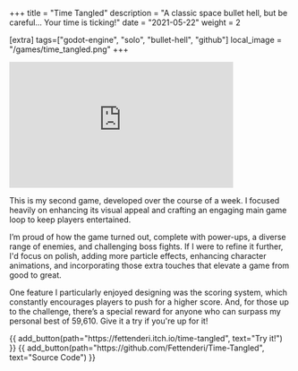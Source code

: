 +++
title = "Time Tangled"
description = "A classic space bullet hell, but be careful... Your time is ticking!"
date = "2021-05-22"
weight = 2

[extra]
tags=["godot-engine", "solo", "bullet-hell", "github"]
local_image = "/games/time_tangled.png"
+++
<div class = "gallery">
<iframe width="400" height="225" src="https://www.youtube.com/embed/rH-SM4XfNYA?si=nbVSHw2G1axhkvUS" title="Time Tangled Playthrough" frameborder="0" allow="accelerometer; autoplay; clipboard-write; encrypted-media; gyroscope; picture-in-picture; web-share" referrerpolicy="strict-origin-when-cross-origin" allowfullscreen></iframe>
</div>

This is my second game, developed over the course of a week. I focused heavily on enhancing its visual appeal and crafting an engaging main game loop to keep players entertained.

I’m proud of how the game turned out, complete with power-ups, a diverse range of enemies, and challenging boss fights. If I were to refine it further, I'd focus on polish, adding more particle effects, enhancing character animations, and incorporating those extra touches that elevate a game from good to great.

One feature I particularly enjoyed designing was the scoring system, which constantly encourages players to push for a higher score. And, for those up to the challenge, there’s a special reward for anyone who can surpass my personal best of 59,610. Give it a try if you're up for it!

<div class="button-container">
{{ add_button(path="https://fettenderi.itch.io/time-tangled", text="Try it!") }}
{{ add_button(path="https://github.com/Fettenderi/Time-Tangled", text="Source Code") }}
</div>
